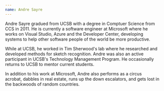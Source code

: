 ```yaml
---
name: Andre Sayre
---
```


Andre Sayre gradued from UCSB with a degree in Comptuer Science from CCS in 2011. He is currently a software engineer at Microsoft where he works on Visual Studio, Azure and the Developer Center, developing systems to help other software people of the world be more productive.

While at UCSB, he worked in Tim Sherwood's lab where he researched and developed methods for sketch recognition. Andre was also an active participant in UCSB's Technology Management Program. He occasionally returns to UCSB to mentor current students.

In addition to his work at Microsoft, Andre also performs as a circus acrobat, dabbles in real estate, runs up the down escalators, and gets lost in the backwoods of random countries.
